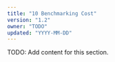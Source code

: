 ```yaml
---
title: "10 Benchmarking Cost"
version: "1.2"
owner: "TODO"
updated: "YYYY-MM-DD"
---
```


TODO: Add content for this section.
